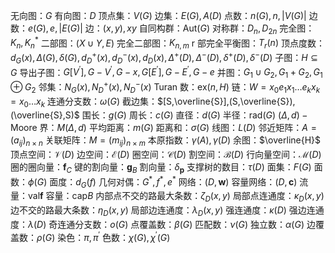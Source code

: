 无向图：$G$ 
有向图：$D$ 
顶点集：$V(G)$ 
边集：$E(G),A(D)$ 
点数：$n(G),n,|V(G)|$ 
边数：$e(G),e,|E(G)|$ 
边：$(x,y),xy$ 
自同构群：$\text{Aut}(G)$ 
对称群：$D_n,D_{2n}$ 
完全图：$K_n,K_n^*$ 
二部图：$(X\cup Y,E)$ 
完全二部图：$K_{n,m}$ 
r 部完全平衡图：$T_r(n)$ 
顶点度数：$d_G(x),\Delta(G),\delta(G),d_D^+(x),d_D^-(x),d_D(x),\Delta^+(D),\Delta^-(D),\delta^+(D),\delta^-(D)$ 
子图：$H\subseteq G$ 
导出子图：$G[V^\prime],G-V^\prime,G-x,G[E^\prime],G-E^\prime,G-e$ 
并图：$G_1\cup G_2,G_1+G_2,G_1\oplus G_2$ 
邻集：$N_G(x),N_D^+(x),N_D^-(x)$ 
Turan 数：$\text{ex}(n,H)$ 
链：$W=x_0e_1x_1\dots e_kx_k=x_0\dots x_k$ 
连通分支数：$\omega(G)$ 
截边集：$[S,\overline{S}],(S,\overline{S}),(\overline{S},S)$ 
围长：$g(G)$ 
周长：$c(G)$ 
直径：$d(G)$ 
半径：$\text{rad}(G)$ 
$(\Delta,d)-\text{Moore}$ 界：$M(\Delta,d)$ 
平均距离：$m(G)$ 
距离和：$\sigma(G)$ 
线图：$L(D)$ 
邻近矩阵：$A=(a_{ij})_{n\times n}$ 
关联矩阵：$M=(m_{ij})_{n\times m}$ 
本原指数：$\gamma(A),\gamma(D)$ 
余图：$\overline{H}$ 
顶点空间：$\mathcal{V}(D)$ 
边空间：$\mathcal{E}(D)$ 
圈空间：$\mathcal{C}(D)$ 
割空间：$\mathcal{B}(D)$ 
行向量空间：$\mathcal{M}(D)$ 
圈的圈向量：$\pmb{f}_C$ 
键的割向量：$\pmb{g}_B$ 
割向量：$\delta_{\pmb{p}}$ 
支撑树的数目：$\tau(D)$ 
面集：$F(G)$ 
面数：$\phi(G)$ 
面度：$d_G(f)$ 
几何对偶：$G^*,f^*,e^*$ 
网络：$(D,\pmb{w})$ 
容量网络：$(D,\pmb{c})$ 
流量：$\text{val}\pmb{f}$ 
容量：$\text{cap}B$ 
内部点不交的路最大条数：$\zeta_D(x,y)$ 
局部点连通度：$\kappa_D(x,y)$ 
边不交的路最大条数：$\eta_D(x,y)$ 
局部边连通度：$\lambda_D(x,y)$ 
强连通度：$\kappa(D)$ 
强边连通度：$\lambda(D)$ 
奇连通分支数：$o(G)$ 
点覆盖数：$\beta(G)$ 
匹配数：$\nu(G)$ 
独立数：$\alpha(G)$ 
边覆盖数：$\rho(G)$ 
染色：$\pi,\pi^\prime$ 
色数：$\chi(G),\chi^\prime(G)$ 


